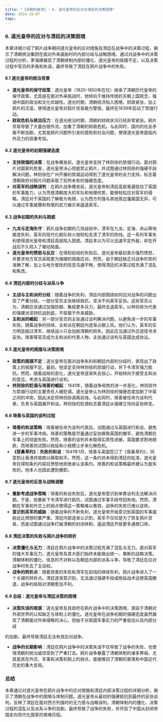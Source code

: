 ```yaml
---
title: "《天朝的崩溃》- 6. 道光皇帝的应对与清廷的决策困境"
date: 2024-10-07
tags: 
---
```

### 6. **道光皇帝的应对与清廷的决策困境**

本章详细介绍了鸦片战争期间道光皇帝的应对措施及清廷在战争中的决策过程，揭示了清朝统治集团在面对外来威胁时的内部分歧与战略困境。通过对战争中的决策过程的分析，茅海建展现了清朝体制内部的僵化、道光皇帝的摇摆不定，以及决策过程中官员的矛盾和失误，最终导致了清廷在鸦片战争中的失败。

#### 6.1 **道光皇帝的统治背景**
   - **道光皇帝的保守政策**：道光皇帝（1820-1850年在位）继承了清朝历代皇帝的保守政策，尤其是在面对外来挑战时，他倾向于维持传统的天朝上国观念，强调中国的政治和文化优越性。道光时期，清朝经济陷入困境，财政紧张，加上鸦片的泛滥，使得道光皇帝对鸦片贸易极为警惕，最终在1839年启动了禁烟行动。
   - **财政危机与统治压力**：在道光统治时期，清朝的财政状况已经非常紧张。鸦片贸易导致了大量白银外流，加重了清朝的财政危机。与此同时，国内的社会矛盾不断加剧，尤其是鸦片问题所引发的腐败和社会问题，使得道光皇帝面临内外压力的双重考验。

#### 6.2 **道光皇帝的初期强硬态度**
   - **支持禁烟的决策**：在战争爆发前，道光皇帝支持了林则徐的禁烟行动。面对鸦片对国家的危害，道光皇帝决心彻底禁止鸦片，并试图通过林则徐的强硬手段解决问题。林则徐在广州开展的禁烟运动得到了道光皇帝的全力支持，标志着清朝政府对鸦片问题采取了前所未有的强硬态度。
   - **对英军的战略误判**：在鸦片战争爆发前，道光皇帝和清廷高层普遍低估了英国的军事能力，认为凭借清朝庞大的军队和地理优势，能够轻松应对英军的侵略。清廷对于英国的了解极为有限，认为西方列强与其他周边藩属国无异，可以通过军事威慑和有限的武力展示来逼退英军。

#### 6.3 **战争初期的失利与困惑**
   - **九龙与定海失守**：鸦片战争初期的几场战役中，清军在九龙、定海、舟山等地接连失利，英军的现代化舰队和火炮轻松击溃了清军的防线。这一系列军事失利使得道光皇帝和清廷高层陷入困惑。清廷本以为可以迅速平定外敌，却在开战后不久陷入了被动局面。
   - **道光皇帝的愤怒与反应**：在得知前线的失败后，道光皇帝最初表示强烈愤怒，并要求地方官员采取更为强硬的措施应对。然而，由于朝廷缺乏对战争形势的准确了解，加上与地方督抚的信息沟通不畅，使得清廷的决策过程充满了混乱和焦虑。

#### 6.4 **清廷内部的分歧与派系斗争**
   - **主战与主和派的分歧**：随着战争的失利，清廷内部围绕如何应对战争的问题出现了严重分歧。一部分官员主张继续抵抗，坚决不向英军妥协。这些官员认为，清朝应该通过加强防御、集结更多兵力，最终击退英军。以林则徐为代表的强硬派坚持抗战到底，不屈服于外来威胁。
   - **主和派的崛起**：另一部分官员则主张通过谈判解决问题，以避免进一步的军事失败。随着战争的持续，主和派在朝廷内逐渐占据上风。他们认为，英军的实力明显超过清军，继续战斗只会加剧清朝的损失，因此应当通过外交途径寻求妥协。琦善等官员成为主和派的代表人物，主张通过谈判与英国达成协议。

#### 6.5 **道光皇帝的摇摆与决策困境**
   - **政策的摇摆不定**：道光皇帝在面对战争失利和朝廷内部的分歧时，表现出了政策上的摇摆不定。最初，他坚定支持林则徐的禁烟行动，并下令清军强力抵抗。然而，随着战局的恶化，道光皇帝逐渐失去信心，开始倾向于接受主和派的意见，考虑与英国进行谈判。
   - **林则徐的贬谪与琦善的崛起**：1841年，随着战争局势的进一步恶化，林则徐作为禁烟行动的主要责任人被贬谪。道光皇帝认为林则徐的强硬态度加剧了中英之间的冲突，因此决定将林则徐调离前线。与此同时，琦善被任命为谈判代表，负责与英国展开和谈。林则徐的贬谪标志着清廷从强硬立场向妥协转变。

#### 6.6 **琦善与英国的谈判过程**
   - **琦善的和谈策略**：琦善被任命为谈判代表后，试图通过与英国进行和谈，避免进一步的军事冲突。琦善的策略是尽量通过妥协换取英国的撤军，避免清朝在军事上的彻底失败。然而，琦善的谈判并未取得实质性进展，英国要求割地赔款，而琦善则试图以拖延和小规模让步来化解危机。
   - **《穿鼻草约》：失败的和谈**：1841年1月，琦善与英国签订了《穿鼻草约》，同意割让香港并赔款以换取和平。然而，这一条约并未得到清廷的批准，道光皇帝在得知条约内容后愤怒地拒绝承认该条约。琦善的和谈策略最终被认为是失败的，他本人也因此遭到撤职。

#### 6.7 **道光皇帝的反思与战略调整**
   - **重新考虑战争策略**：琦善的和谈失败后，道光皇帝意识到单靠谈判无法解决问题。于是，他重新下令清军进行抵抗，试图通过军事手段夺回失地。然而，清朝在军事和外交上的弱点使得这一策略难以奏效，战争的失败已难以逆转。
   - **意识到英军的威胁**：随着战争的不断失利，道光皇帝开始意识到英国的军事威胁远比预想的要严重。清廷内部逐渐认识到，英军不仅仅是为了恢复鸦片贸易，而是试图通过战争打破清朝的封闭体制，逼迫清廷开放更多通商口岸。

#### 6.8 **清廷决策的失败与鸦片战争的转折**
   - **决策僵化与无力**：清廷在鸦片战争中的决策过程充满了混乱与无力。面对英军的强大军事压力，道光皇帝及其大臣们始终未能做出统一、果断的战略决策。清朝体制的僵化、信息的不对称以及朝廷内部的派系斗争，导致了清廷在应对战争时失去了主动权。
   - **战争的转折点**：随着琦善的失败和清军在前线的继续失利，鸦片战争进入了一个关键的转折点。清廷逐渐意识到，无法通过强硬手段或拖延战术迫使英国撤退，战争的结局对清朝愈加不利。

#### 6.9 **总结：道光皇帝与清廷决策的困境**
   - **决策失误的根源**：道光皇帝及其政府在鸦片战争中的决策困境，源自于清朝对外部世界的认知缺乏与体制上的僵化。道光皇帝在战争初期的强硬态度虽然展现了清朝面对外来侵略的决心，但由于对英国军事实力的严重低估以及内部分歧

的加剧，最终导致清廷无法有效应对战争。
   - **战争的长期影响**：清廷在鸦片战争中的决策失误不仅导致了战争的失败，也使得清朝的统治威信受到了严重打击。鸦片战争暴露了清朝体制的诸多弊端，尤其是其在外交、军事和决策机制上的弱点，直接推动了清朝的衰落和中国近代历史的重大变局。

### 总结
本章通过对道光皇帝在鸦片战争中的应对措施和清廷内部决策过程的详细分析，揭示了清朝在战争中的困境与体制问题。道光皇帝从最初的强硬抵抗到最终的妥协谈判，反映了清廷在面对西方列强时的无力感与战略误判。清朝体制内的僵化、决策过程的混乱以及派系斗争的加剧，最终导致了战争的失败，并开启了中国从封闭帝国走向现代化国家的艰难历程。
